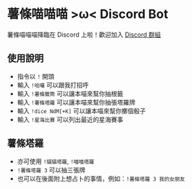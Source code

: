 # 薯條喵喵喵 >ω< Discord Bot

薯條喵喵喵降臨在 Discord 上啦！歡迎加入 [Discord 群組](https://discord.gg/HyQEypc)

## 使用說明
+ 指令以 `!` 開頭
+ 輸入 `!哈囉` 可以跟我打招呼
+ 輸入 `!薯條籤筒` 可以讓本喵來幫你抽根籤
+ 輸入 `!薯條塔羅` 可以讓本喵來幫你抽張塔羅牌
+ 輸入 `!dice NdM[+K]` 可以讓本喵來幫你擲個骰子
+ 輸入 `!星海比賽` 可以列出最近的星海賽事

## 薯條塔羅
+ 亦可使用 `!貓貓塔羅`, `!喵喵塔羅`
+ `!薯條塔羅 3` 可以抽三張牌
+ 也可以在後面附上想占卜的事情，例如：`!薯條塔羅 3 我的女朋友`